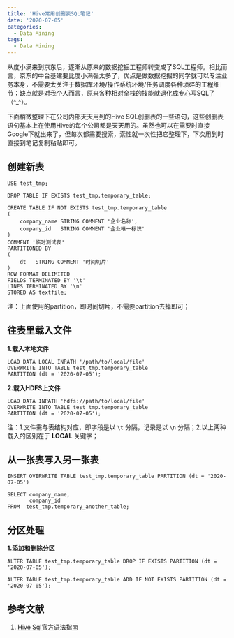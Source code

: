 ```yaml
---
title: 'Hive常用创删表SQL笔记'
date: '2020-07-05'
categories:
  - Data Mining
tags:
  - Data Mining
---
```




从度小满来到京东后，逐渐从原来的数据挖掘工程师转变成了SQL工程师。相比而言，京东的中台基建要比度小满强太多了，优点是做数据挖掘的同学就可以专注业务本身，不需要太关注于数据库环境/操作系统环境/任务调度各种琐碎的工程细节；缺点就是对我个人而言，原来各种相对全栈的技能就退化成专心写SQL了（^_^）。

下面稍微整理下在公司内部天天用到的Hive SQL创删表的一些语句，这些创删表语句基本上在使用Hive的每个公司都是天天用的。虽然也可以在需要时直接Google下就出来了，但每次都需要搜索，索性就一次性把它整理下，下次用到时直接到笔记复制粘贴即可。



## 创建新表

```
USE test_tmp;

DROP TABLE IF EXISTS test_tmp.temporary_table;

CREATE TABLE IF NOT EXISTS test_tmp.temporary_table
(
    company_name STRING COMMENT '企业名称',
    company_id   STRING COMMENT '企业唯一标识'
)
COMMENT '临时测试表'
PARTITIONED BY 
(
    dt   STRING COMMENT '时间切片'
)
ROW FORMAT DELIMITED 
FIELDS TERMINATED BY '\t' 
LINES TERMINATED BY '\n' 
STORED AS textfile;
```

注：上面使用的partition，即时间切片，不需要partition去掉即可；



## 往表里载入文件

**1.载入本地文件**

```
LOAD DATA LOCAL INPATH '/path/to/local/file'
OVERWRITE INTO TABLE test_tmp.temporary_table
PARTITION (dt = '2020-07-05');
```

**2.载入HDFS上文件**

```
LOAD DATA INPATH 'hdfs://path/to/local/file'
OVERWRITE INTO TABLE test_tmp.temporary_table
PARTITION (dt = '2020-07-05');
```

注：1.文件需与表结构对应，即字段是以 `\t` 分隔，记录是以 `\n` 分隔；2.以上两种载入的区别在于 **LOCAL** 关键字；



## 从一张表写入另一张表

```
INSERT OVERWRITE TABLE test_tmp.temporary_table PARTITION (dt = '2020-07-05')
    
SELECT company_name,
       company_id
FROM  test_tmp.temporary_another_table;
```



## 分区处理

**1.添加和删除分区**

```
ALTER TABLE test_tmp.temporary_table DROP IF EXISTS PARTITION (dt = '2020-07-05');

ALTER TABLE test_tmp.temporary_table ADD IF NOT EXISTS PARTITION (dt = '2020-07-05');
```



## 参考文献

1. [Hive Sql官方语法指南](https://cwiki.apache.org/confluence/display/Hive/LanguageManual+DDL)
